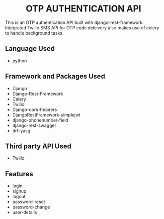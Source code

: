 <h1 align="center">OTP AUTHENTICATION API</h1>
This is an OTP authentication API built with django-rest-framework. Integrated Twilio SMS API for OTP code deleivery also makes use of celery to handle background tasks.

##  Language Used
- python

##  Framework and Packages Used
- Django
- Django-Rest-Framework
- Celery
- Twilio
- Django-cors-headers
- DjangoRestFramework-simplejwt
- django-phonenumber-field
- django-rest-swagger
- drf-yasg

## Third party API Used
- Twilio

## Features
- login
- signup
- logout
- password-reset
- password-change
- user-details
